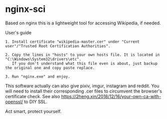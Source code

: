 # nginx-sci
Based on nginx this is a lightweight tool for accessing Wikipedia, if needed.

User's guide

    1. Install certificate "wikipedia-master.cer" under "Current user"/"Trusted Root Certification Authorities".
    
    2. Copy the lines in "hosts" to your own hosts file. It is located in "C:\Windows\System32\drivers\etc".
       If you don't understand what this file even is about, just backup the original one and copy paste replace.
       
    3. Run "nginx.exe" and enjoy.
    
This software actually can also give pixiv, imgur, instagram and reddit. 
You will need to install their corresponding .cer files to circumvent the browser's certificate check.
See also https://2heng.xin/2018/12/16/your-own-ca-with-openssl/ to DIY SSL.
    
Act smart, protect yourself.
